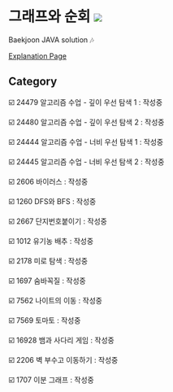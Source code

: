 # 그래프와 순회 <img src = "https://img.shields.io/badge/JAVA-007396?style=for-the-badge&logo=java&logoColor=white">
Baekjoon JAVA solution :notes:

[Explanation Page](https://lunareclipse000.wordpress.com/category/%ed%94%84%eb%a1%9c%ea%b7%b8%eb%9e%98%eb%b0%8d-%ec%8a%a4%ed%84%b0%eb%94%94/%ec%9e%90%eb%a3%8c%ea%b5%ac%ec%a1%b0-%ec%8b%a4%ec%8a%b5/%eb%b0%b1%ec%a4%80/%ea%b7%b8%eb%9e%98%ed%94%84%ec%99%80-%ec%88%9c%ed%9a%8c/)

## Category

:ballot_box_with_check: 24479 알고리즘 수업 - 깊이 우선 탐색 1 : 작성중

:ballot_box_with_check: 24480 알고리즘 수업 - 깊이 우선 탐색 2 : 작성중

:ballot_box_with_check: 24444 알고리즘 수업 - 너비 우선 탐색 1 : 작성중

:ballot_box_with_check: 24445 알고리즘 수업 - 너비 우선 탐색 2 : 작성중

:ballot_box_with_check: 2606 바이러스 : 작성중

:ballot_box_with_check: 1260 DFS와 BFS : 작성중

:ballot_box_with_check: 2667 단지번호붙이기 : 작성중

:ballot_box_with_check: 1012 유기농 배추 : 작성중

:ballot_box_with_check: 2178 미로 탐색 : 작성중

:ballot_box_with_check: 1697 숨바꼭질 : 작성중

:ballot_box_with_check: 7562 나이트의 이동 : 작성중

:ballot_box_with_check: 7569 토마토 : 작성중

:ballot_box_with_check: 16928 뱀과 사다리 게임 : 작성중

:ballot_box_with_check: 2206 벽 부수고 이동하기 : 작성중

:ballot_box_with_check: 1707 이분 그래프 : 작성중

